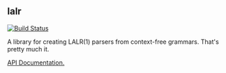 ## lalr

[![Build Status](https://travis-ci.org/goffrie/lalr.png)](https://travis-ci.org/goffrie/lalr)

A library for creating LALR(1) parsers from context-free grammars. That's pretty much it.

[API Documentation.](http://goffrie.github.io/lalr/lalr/index.html)

